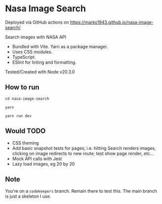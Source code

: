 # Nasa Image Search

Deployed via GitHub actions on https://marko1943.github.io/nasa-image-search/

Search images with NASA API

- Bundled with Vite. Yarn as a package manager.
- Uses CSS modules.
- TypeScript.
- ESlint for linting and formatting.

Tested/Created with Node v20.3.0

## How to run

`cd nasa-image-search`

`yarn`

`yarn run dev`

## Would TODO

- CSS theming
- Add basic snapshot tests for pages; i.e. hitting Search renders images, clicking on image redirects to new route; test show page render, etc...
- Mock API calls with Jest
- Lazy load images, eg 20 by 20

## Note

You're on a `codekeepers` branch. Remain there to test this. The main branch is just a skeleton I use.

